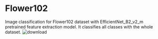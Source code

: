 # Flower102
Image classification for Flower102 dataset with EfficientNet_B2_v2_m pretrained feature extraction model. It classifies all classes with the whole dataset.
![download](https://github.com/AbdurrahimNas/Flower102/assets/87318891/693637ec-8886-45f9-8e69-7952273a722e)
